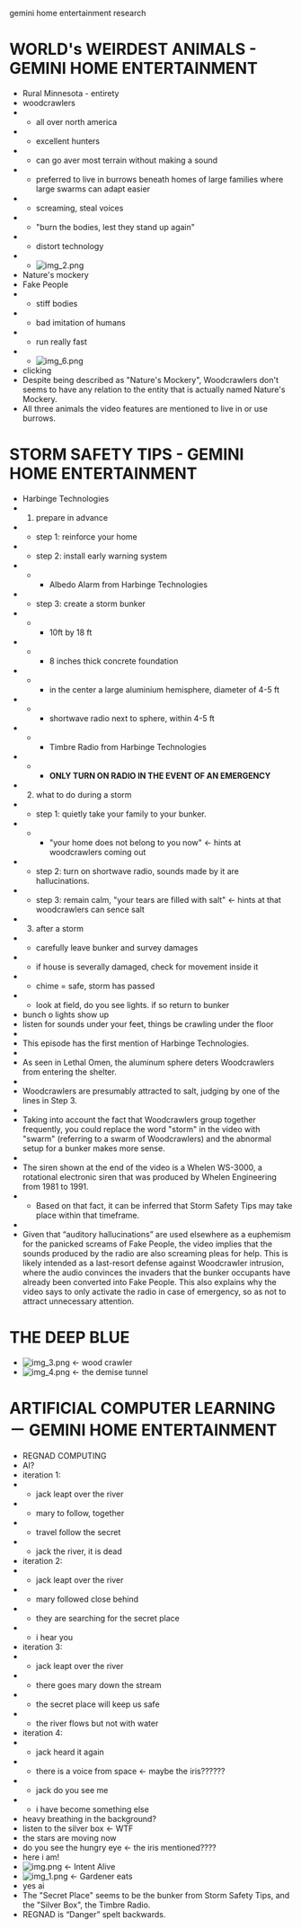 gemini home entertainment research
# WORLD's WEIRDEST ANIMALS - GEMINI HOME ENTERTAINMENT
- Rural Minnesota - entirety
- woodcrawlers
- - all over north america
- - excellent hunters
- - can go aver most terrain without making a sound
- - preferred to live in burrows beneath homes of large families where large swarms can adapt easier
- - screaming, steal voices
- - "burn the bodies, lest they stand up again"
- - distort technology
- - ![img_2.png](img_2.png)
- Nature's mockery
- Fake People
- - stiff bodies
- - bad imitation of humans
- - run really fast
- - ![img_6.png](img_6.png)
- clicking
- Despite being described as "Nature's Mockery", Woodcrawlers don't seems to have any relation to the 
  entity that is actually named Nature's Mockery.
- All three animals the video features are mentioned to live in or use burrows.

# STORM SAFETY TIPS - GEMINI HOME ENTERTAINMENT
- Harbinge Technologies
- 1. prepare in advance
- - step 1: reinforce your home
- - step 2: install early warning system
- - - Albedo Alarm from Harbinge Technologies
- - step 3: create a storm bunker
- - - 10ft by 18 ft
- - - 8 inches thick concrete foundation
- - - in the center a large aluminium hemisphere, diameter of 4-5 ft
- - - shortwave radio next to sphere, within 4-5 ft
- - - Timbre Radio from Harbinge Technologies
- - - **ONLY TURN ON RADIO IN THE EVENT OF AN EMERGENCY**
- 2. what to do during a storm
- - step 1: quietly take your family to your bunker.
- - - "your home does not belong to you now" <- hints at woodcrawlers coming out
- - step 2: turn on shortwave radio, sounds made by it are hallucinations.
- - step 3: remain calm, "your tears are filled with salt" <- hints at that woodcrawlers can sence salt
- 3. after a storm
- - carefully leave bunker and survey damages
- - if house is severally damaged, check for movement inside it
- - chime = safe, storm has passed
- - look at field, do you see lights. if so return to bunker
- bunch o lights show up
- listen for sounds under your feet, things be crawling under the floor
- 
- This episode has the first mention of Harbinge Technologies.
- 
- As seen in Lethal Omen, the aluminum sphere deters Woodcrawlers from entering the shelter.
- 
- Woodcrawlers are presumably attracted to salt, judging by one of the lines in Step 3.
- 
- Taking into account the fact that Woodcrawlers group together frequently, you could replace the word
  "storm" in the video with "swarm" (referring to a swarm of Woodcrawlers) and the abnormal setup for a
  bunker makes more sense.
- 
- The siren shown at the end of the video is a Whelen WS-3000, a rotational electronic siren that was 
  produced by Whelen Engineering from 1981 to 1991.
- - Based on that fact, it can be inferred that Storm Safety Tips may take place within that timeframe.
- 
- Given that “auditory hallucinations” are used elsewhere as a euphemism for the panicked screams of Fake 
  People, the video implies that the sounds produced by the radio are also screaming pleas for help. This is 
  likely intended as a last-resort defense against Woodcrawler intrusion, where the audio convinces the 
  invaders that the bunker occupants have already been converted into Fake People. This also explains why 
  the video says to only activate the radio in case of emergency, so as not to attract unnecessary attention.

# THE DEEP BLUE
- ![img_3.png](img_3.png) <- wood crawler
- ![img_4.png](img_4.png) <- the demise tunnel

# ARTIFICIAL COMPUTER LEARNING － GEMINI HOME ENTERTAINMENT
- REGNAD COMPUTING
- AI?
- iteration 1:
- - jack leapt over the river
- - mary to follow, together
- - travel follow the secret
- - jack the river, it is dead
- iteration 2:
- - jack leapt over the river
- - mary followed close behind
- - they are searching for the secret place
- - i hear you
- iteration 3:
- - jack leapt over the river
- - there goes mary down the stream
- - the secret place will keep us safe
- - the river flows but not with water
- iteration 4:
- - jack heard it again
- - there is a voice from space <- maybe the iris??????
- - jack do you see me
- - i have become something else
- heavy breathing in the background?
- listen to the silver box <- WTF
- the stars are moving now
- do you see the hungry eye <- the iris mentioned????
- here i am!
- ![img.png](img.png) <- Intent Alive
- ![img_1.png](img_1.png) <- Gardener eats
- yes ai
- The "Secret Place" seems to be the bunker from Storm Safety Tips, and the "Silver Box", the Timbre Radio.
- REGNAD is “Danger” spelt backwards.